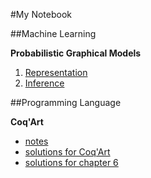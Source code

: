 #My Notebook

##Machine Learning

**Probabilistic Graphical Models**
  1. [Representation](ML/PGM_1_Representation.md)
  2. [Inference](ML/PGM_2_Inference.md)

##Programming Language

**Coq'Art**
  * [notes](PL/coq_art_note.md)
  * [solutions for Coq'Art](PL/coq_art_exercise.md)
  * [solutions for chapter 6](PL/coq_art_exercise_chapter6.v)
